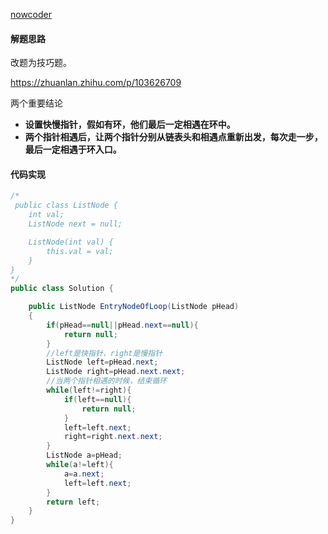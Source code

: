 [nowcoder](https://www.nowcoder.com/practice/253d2c59ec3e4bc68da16833f79a38e4?tpId=13&tqId=11208&tPage=1&rp=1&ru=/ta/coding-interviews&qru=/ta/coding-interviews/question-ranking&from=cyc_github)

#### 解题思路

改题为技巧题。

https://zhuanlan.zhihu.com/p/103626709

两个重要结论

- **设置快慢指针，假如有环，他们最后一定相遇在环中。**
- **两个指针相遇后，让两个指针分别从链表头和相遇点重新出发，每次走一步，最后一定相遇于环入口。**

#### 代码实现

```java
/*
 public class ListNode {
    int val;
    ListNode next = null;

    ListNode(int val) {
        this.val = val;
    }
}
*/
public class Solution {

    public ListNode EntryNodeOfLoop(ListNode pHead)
    {
        if(pHead==null||pHead.next==null){
            return null;
        }
        //left是快指针，right是慢指针
        ListNode left=pHead.next;
        ListNode right=pHead.next.next;
        //当两个指针相遇的时候，结束循环
        while(left!=right){
            if(left==null){
                return null;
            }
            left=left.next;
            right=right.next.next;
        }
        ListNode a=pHead;
        while(a!=left){
            a=a.next;
            left=left.next;
        }
        return left;
    }
}
```

